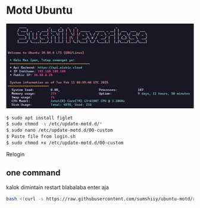 # Motd Ubuntu
![img](https://github.com/sumshiiy/ubuntu-motd/blob/main/ubuntu.png?raw=true)
```bash
$ sudo apt install figlet
$ sudo chmod -x /etc/update-motd.d/*
$ sudo nano /etc/update-motd.d/00-custom
$ Paste file from login.sh
$ sudo chmod +x /etc/update-motd.d/00-custom
```

Relogin


## one command
kalok dimintain restart blabalaba
enter aja
```bash
bash <(curl -s https://raw.githubusercontent.com/sumshiiy/ubuntu-motd/refs/heads/main/lama.sh)
```
